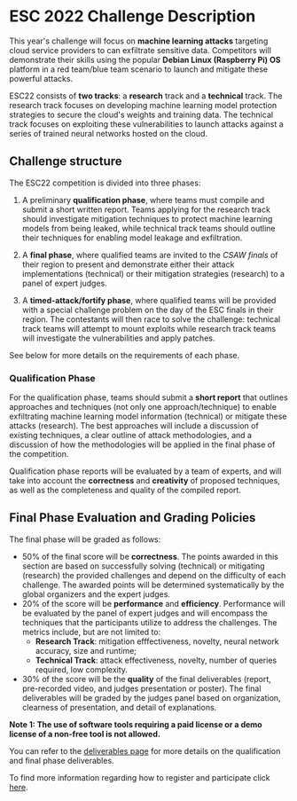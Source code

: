 ESC 2022 Challenge Description
==============================

This year's challenge will focus on **machine learning attacks** targeting cloud service providers to can exfiltrate sensitive data. Competitors will demonstrate their skills using the popular **Debian Linux (Raspberry Pi) OS** platform in a red team/blue team scenario to launch and mitigate these powerful attacks.

ESC22 consists of **two tracks**: a **research** track and a **technical** track. The research track focuses on developing machine learning model protection strategies to secure the cloud's weights and training data. The technical track focuses on exploiting these vulnerabilities to launch attacks against a series of trained neural networks hosted on the cloud.

## Challenge structure

The ESC22 competition is divided into three phases:

1. A preliminary **qualification phase**, where teams must compile and submit a short written report. Teams applying
for the research track should investigate mitigation techniques to protect machine learning models from being leaked, while technical track teams should outline their techniques for enabling model leakage and exfiltration.

2. A **final phase**, where qualified teams are invited to the *CSAW finals* of their region to present and demonstrate either their attack implementations (technical) or their mitigation strategies (research) to a panel of expert judges.

3. A **timed-attack/fortify phase**, where qualified teams will be provided with a special challenge problem on the day of the ESC finals in their region. The contestants will then race to solve the challenge: technical track teams will attempt to mount exploits while research track teams will investigate the vulnerabilities and apply patches.

See below for more details on the requirements of each phase.


### Qualification Phase

For the qualification phase, teams should submit a **short report** that outlines approaches and techniques (not only one approach/technique) to enable exfiltrating machine learning model information (technical) or mitigate these attacks (research). The best approaches will include a discussion of existing techniques, a clear outline of attack methodologies, and a discussion of how the methodologies will be applied in the final phase of the competition.

Qualification phase reports will be evaluated by a team of experts, and will take into account the **correctness** and **creativity** of proposed techniques, as well as the completeness and quality of the compiled report.

## Final Phase Evaluation and Grading Policies

The final phase will be graded as follows:
- 50% of the final score will be **correctness**. The points awarded in this section are based on successfully solving (technical) or mitigating (research) the provided challenges and depend on the difficulty of each challenge. The awarded points will be determined systematically by the global organizers and the expert judges. 
- 20% of the score will be **performance** and **efficiency**. Performance will be evaluated by the panel of expert judges and will encompass the techniques that the participants utilize to address the challenges. The metrics include, but are not limited to:
  - **Research Track**: mitigation efffectiveness, novelty, neural network accuracy, size and runtime;
  - **Technical Track**: attack effectiveness, novelty, number of queries required, low complexity.
- 30% of the score will be the **quality** of the final deliverables (report, pre-recorded video, and judges presentation or poster). The final deliverables will be graded by the judges panel based on organization, clearness of presentation, and detail of explanations.

 **Note 1: The use of software tools requiring a paid license or a demo license of a non-free tool is not allowed.**

You can refer to the [deliverables page](deliverables.md) for more details on the qualification and final phase deliverables.

To find more information regarding how to register and participate click [here](logistics.md).

